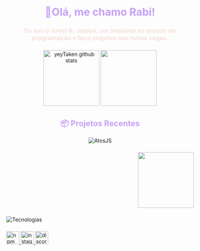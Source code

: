 <h1 align="center" style="color:#c6a0f6;">👋Olá, me chamo Rabi!</h1>

###

<h3 align="center" style="color:#f5e0dc;">Eu sou o Israel R. Jatobá, um iniciante no mundo da programação e faço projetos nas horas vagas.</h3>

###

<div align="center" style="margin-top: 20px;">
  <img class="stats-item" src="https://github-readme-stats.vercel.app/api?username=yeyTaken&show_icons=true&hide_border=true&title_color=4E5D94&icon_color=4E5D94&text_color=9fabb7&bg_color=ffffff00" height="150" alt="yeyTaken github stats" /> 
  <img class="stats-item" src="https://github-readme-stats.vercel.app/api/top-langs/?username=yeyTaken&layout=compact&hide_border=true&title_color=4E5D94&text_color=9fabb7&bg_color=ffffff00" height="150" />
</div>

###

<div align="center" style="margin-top: 30px;">
  <h2 style="color: #c6a0f6;">📦 Projetos Recentes</h2>
</div>

<div align="center">
  <a href="https://github.com/yeyTaken/atosjs" target="_blank" style="text-decoration: none;">
    <img src="https://github-readme-stats.vercel.app/api/pin/?username=yeyTaken&repo=atosjs&hide_border=true&title_color=c6a0f6&text_color=94e2d5&icon_color=f2cdcd&bg_color=1e1e2e" alt="AtosJS">
  </a>
</div>

###

<div align="right" style="margin-top: 20px;">
  <img height="150" src="https://i.imgflip.com/65efzo.gif" />
</div>

###

<div align="left" style="margin-top: 20px;">
  <img src="https://skillicons.dev/icons?i=js,ts,nodejs,bun,npm,mongodb,firebase,nextjs" alt="Tecnologias" />
</div>

###

<div align="left" style="margin-top: 20px;">
  <a href="https://www.npmjs.com/~yeytakeen" target="_blank">
    <img src="https://img.shields.io/badge/npm-CB3837?style=for-the-badge&logo=npm&logoColor=white" height="35" alt="npm logo" />
  </a>
  <a href="https://www.instagram.com/rabikkj" target="_blank">
    <img src="https://img.shields.io/badge/Instagram-E4405F?style=for-the-badge&logo=instagram&logoColor=white" height="35" alt="instagram logo" />
  </a>
  <a href="https://atos.js.org/discord" target="_blank">
    <img src="https://img.shields.io/badge/Discord-7289DA?style=for-the-badge&logo=discord&logoColor=white" height="35" alt="discord logo" />
  </a>
</div>
